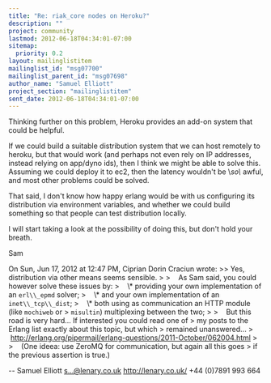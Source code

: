 ```yaml
---
title: "Re: riak_core nodes on Heroku?"
description: ""
project: community
lastmod: 2012-06-18T04:34:01-07:00
sitemap:
  priority: 0.2
layout: mailinglistitem
mailinglist_id: "msg07700"
mailinglist_parent_id: "msg07698"
author_name: "Samuel Elliott"
project_section: "mailinglistitem"
sent_date: 2012-06-18T04:34:01-07:00
---
```



Thinking further on this problem, Heroku provides an add-on system
that could be helpful.

If we could build a suitable distribution system that we can host
remotely to heroku, but that would work (and perhaps not even rely on
IP addresses, instead relying on app/dyno ids), then I think we might
be able to solve this. Assuming we could deploy it to ec2, then the
latency wouldn't be \\*so\\* awful, and most other problems could be
solved.

That said, I don't know how happy erlang would be with us configuring
its distribution via environment variables, and whether we could build
something so that people can test distribution locally.

I will start taking a look at the possibility of doing this, but don't
hold your breath.

Sam

On Sun, Jun 17, 2012 at 12:47 PM, Ciprian Dorin Craciun
 wrote:
&gt;&gt; Yes, distribution via other means seems sensible.
&gt;
&gt;    As Sam said, you could however solve these issues by:
&gt;    \\* providing your own implementation of an `erl\\_epmd` solver;
&gt;    \\* and your own implementation of an `inet\\_tcp\\_dist`;
&gt;    \\* both using as communication an HTTP module (like `mochiweb` or
&gt; `misultin`) multiplexing between the two;
&gt;
&gt;    But this road is very hard... If interested you could read one of
&gt; my posts to the Erlang list exactly about this topic, but which
&gt; remained unanswered...
&gt;      http://erlang.org/pipermail/erlang-questions/2011-October/062004.html
&gt;
&gt;    (One ideea: use ZeroMQ for communication, but again all this goes
&gt; if the previous assertion is true.)

-- 
Samuel Elliott
s...@lenary.co.uk
http://lenary.co.uk/
+44 (0)7891 993 664

